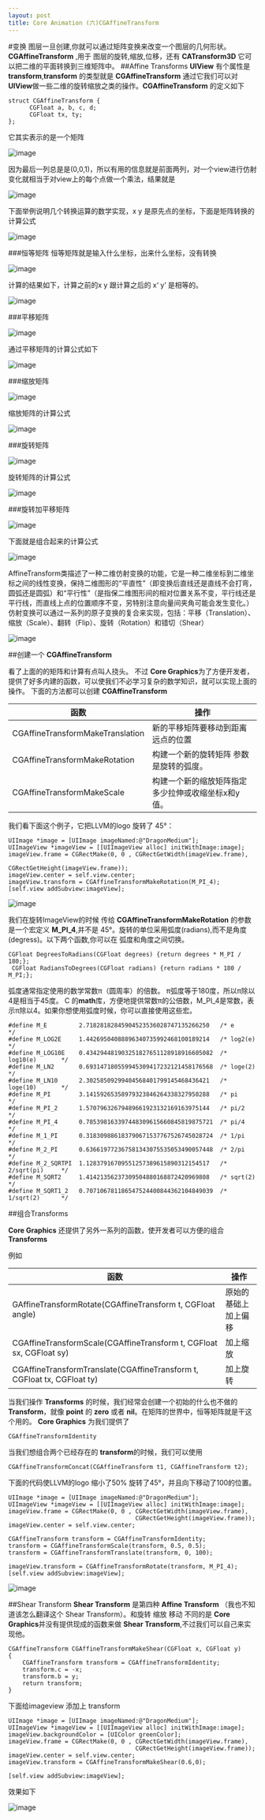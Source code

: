 ```yaml
---
layout: post
title: Core Animation (六)CGAffineTransform
---
```



#变换
图层一旦创建,你就可以通过矩阵变换来改变一个图层的几何形状。**CGAffineTransform** ,用于 图层的旋转,缩放,位移，还有 **CATransform3D** 它可以把二维的平面转换到三维矩阵中。
##Affine Transforms
**UIView**  有个属性是 **transform**,**transform** 的类型就是 **CGAffineTransform** 通过它我们可以对**UIView**做一些二维的旋转缩放之类的操作。**CGAffineTransform** 的定义如下

	struct CGAffineTransform {
		  CGFloat a, b, c, d;
		  CGFloat tx, ty;
	};

它其实表示的是一个矩阵   	
			
![image](https://developer.apple.com/library/ios/documentation/GraphicsImaging/Conceptual/drawingwithquartz2d/Art/equation01.gif)

因为最后一列总是是(0,0,1)，所以有用的信息就是前面两列，对一个view进行仿射变化就相当于对view上的每个点做一个乘法，结果就是

![image](https://developer.apple.com/library/ios/documentation/GraphicsImaging/Conceptual/drawingwithquartz2d/Art/equation02.gif)


下面举例说明几个转换运算的数学实现，x y 是原先点的坐标，下面是矩阵转换的计算公式

![image](https://developer.apple.com/library/ios/documentation/GraphicsImaging/Conceptual/drawingwithquartz2d/Art/equation03.gif
)

###恒等矩阵
恒等矩阵就是输入什么坐标，出来什么坐标，没有转换

![image](https://developer.apple.com/library/ios/documentation/GraphicsImaging/Conceptual/drawingwithquartz2d/Art/equation04.gif)

计算的结果如下，计算之前的x y 跟计算之后的 x‘ y’ 是相等的。

![image](https://developer.apple.com/library/ios/documentation/GraphicsImaging/Conceptual/drawingwithquartz2d/Art/equation05.gif)

###平移矩阵

![image](https://developer.apple.com/library/ios/documentation/GraphicsImaging/Conceptual/drawingwithquartz2d/Art/equation06.gif)

通过平移矩阵的计算公式如下

![image](https://developer.apple.com/library/ios/documentation/GraphicsImaging/Conceptual/drawingwithquartz2d/Art/equation07.gif)

###缩放矩阵

![image](https://developer.apple.com/library/ios/documentation/GraphicsImaging/Conceptual/drawingwithquartz2d/Art/equation08.gif)

缩放矩阵的计算公式

![image](https://developer.apple.com/library/ios/documentation/GraphicsImaging/Conceptual/drawingwithquartz2d/Art/equation09.gif)


###旋转矩阵

![image](https://developer.apple.com/library/ios/documentation/GraphicsImaging/Conceptual/drawingwithquartz2d/Art/equation10.gif)

旋转矩阵的计算公式

![image](https://developer.apple.com/library/ios/documentation/GraphicsImaging/Conceptual/drawingwithquartz2d/Art/equation11.gif)


###旋转加平移矩阵

![image](https://developer.apple.com/library/ios/documentation/GraphicsImaging/Conceptual/drawingwithquartz2d/Art/equation12.gif)


下面就是组合起来的计算公式

![image](https://developer.apple.com/library/ios/documentation/GraphicsImaging/Conceptual/drawingwithquartz2d/Art/equation13.gif)


AffineTransform类描述了一种二维仿射变换的功能，它是一种二维坐标到二维坐标之间的线性变换，保持二维图形的“平直性”（即变换后直线还是直线不会打弯，圆弧还是圆弧）和“平行性”（是指保二维图形间的相对位置关系不变，平行线还是平行线，而直线上点的位置顺序不变，另特别注意向量间夹角可能会发生变化。）仿射变换可以通过一系列的原子变换的复合来实现，包括：平移（Translation）、缩放（Scale）、翻转（Flip）、旋转（Rotation）和错切（Shear）


![image](http://m1.img.libdd.com/farm5/2013/1019/20/8B45FAAB1B7FF35E7BBDFB6BF60F0B1CCE48596C04FAE_482_342.PNG)

##创建一个 **CGAffineTransform**

看了上面的的矩阵和计算有点叫人挠头。 不过 **Core Graphics**为了方便开发者，提供了好多内建的函数，可以使我们不必学习复杂的数学知识，就可以实现上面的操作。
下面的方法都可以创建 **CGAffineTransform**

函数| 操作 
------------ | -------------
CGAffineTransformMakeTranslation | 新的平移矩阵要移动到距离远点的位置     
CGAffineTransformMakeRotation | 构建一个新的旋转矩阵 参数是旋转的弧度。
CGAffineTransformMakeScale | 构建一个新的缩放矩阵指定多少拉伸或收缩坐标x和y值。


我们看下面这个例子，它把LLVM的logo 旋转了 45°：

	UIImage *image = [UIImage imageNamed:@"DragonMedium"];
	UIImageView *imageView = [[UIImageView alloc] initWithImage:image];
	imageView.frame = CGRectMake(0, 0 , CGRectGetWidth(imageView.frame),
										 CGRectGetHeight(imageView.frame));
	imageView.center = self.view.center;
	imageView.transform = CGAffineTransformMakeRotation(M_PI_4);
	[self.view addSubview:imageView];
	
![image](http://m3.img.libdd.com/farm4/2013/1019/21/D78163CE65A5BDE31AFB5899ABBECB2C63DFCF8CA2CCB_594_856.PNG)

我们在旋转ImageView的时候 传给 **CGAffineTransformMakeRotation** 的参数是一个宏定义 **M_PI_4**,并不是 45°。旋转的单位采用弧度(radians),而不是角度(degress)。以下两个函数,你可以在 弧度和角度之间切换。

	CGFloat DegreesToRadians(CGFloat degrees) {return degrees * M_PI / 180;};
	￼CGFloat RadiansToDegrees(CGFloat radians) {return radians * 180 / M_PI;};
	
弧度通常指定使用的数学常数π（圆周率）的倍数。 π弧度等于180度，所以π除以4是相当于45度。
C 的**math**库，方便地提供常数π的公倍数，M_PI_4是常数，表示π除以4。如果你想使用弧度时候，你可以直接使用这些宏。

	#define M_E         2.71828182845904523536028747135266250   /* e              */
	#define M_LOG2E     1.44269504088896340735992468100189214   /* log2(e)        */
	#define M_LOG10E    0.434294481903251827651128918916605082  /* log10(e)       */
	#define M_LN2       0.693147180559945309417232121458176568  /* loge(2)        */
	#define M_LN10      2.30258509299404568401799145468436421   /* loge(10)       */
	#define M_PI        3.14159265358979323846264338327950288   /* pi             */
	#define M_PI_2      1.57079632679489661923132169163975144   /* pi/2           */
	#define M_PI_4      0.785398163397448309615660845819875721  /* pi/4           */
	#define M_1_PI      0.318309886183790671537767526745028724  /* 1/pi           */
	#define M_2_PI      0.636619772367581343075535053490057448  /* 2/pi           */
	#define M_2_SQRTPI  1.12837916709551257389615890312154517   /* 2/sqrt(pi)     */
	#define M_SQRT2     1.41421356237309504880168872420969808   /* sqrt(2)        */
	#define M_SQRT1_2   0.707106781186547524400844362104849039  /* 1/sqrt(2)      */
	
##组合Transforms

**Core Graphics** 还提供了另外一系列的函数，使开发者可以方便的组合 **Transforms**

例如

函数| 操作 
------------ | -------------
GAffineTransformRotate(CGAffineTransform t, CGFloat angle)  | 原始的基础上加上偏移
CGAffineTransformScale(CGAffineTransform t, CGFloat sx, CGFloat sy) | 加上缩放
CGAffineTransformTranslate(CGAffineTransform t, CGFloat tx, CGFloat ty) | 加上旋转


当我们操作 **Transforms** 的时候，我们经常会创建一个初始的什么也不做的**Transform**，就像 **point** 的 **zero** 或者 **nil**。在矩阵的世界中，恒等矩阵就是干这个用的。 **Core Graphics** 为我们提供了 

	CGAffineTransformIdentity
	
当我们想组合两个已经存在的 **transform**的时候，我们可以使用

	CGAffineTransformConcat(CGAffineTransform t1, CGAffineTransform t2);

下面的代码使LLVM的logo 缩小了50% 旋转了45°，并且向下移动了100的位置。

	UIImage *image = [UIImage imageNamed:@"DragonMedium"];
	UIImageView *imageView = [[UIImageView alloc] initWithImage:image];
	imageView.frame = CGRectMake(0, 0 , CGRectGetWidth(imageView.frame), 
										CGRectGetHeight(imageView.frame));
	imageView.center = self.view.center;
	
	CGAffineTransform transform = CGAffineTransformIdentity;
	transform = CGAffineTransformScale(transform, 0.5, 0.5);
	transform = CGAffineTransformTranslate(transform, 0, 100);
	
	imageView.transform = CGAffineTransformRotate(transform, M_PI_4);
	[self.view addSubview:imageView];
		
![image](http://m2.img.libdd.com/farm5/2013/1019/22/CE867462973B6617719D875B002DCE2EFB1FFE54D45AB_594_856.PNG)		

##Shear Transform
**Shear Transform** 是第四种 **Affine Transform** （我也不知道该怎么翻译这个 Shear Transform）。和旋转 缩放 移动 不同的是 **Core Graphics**并没有提供现成的函数来做 **Shear Transform**,不过我们可以自己来实现他。


	CGAffineTransform CGAffineTransformMakeShear(CGFloat x, CGFloat y)
	{
		CGAffineTransform transform = CGAffineTransformIdentity;
		transform.c = -x;
		transform.b = y;
		return transform;
	}
	
下面给imageview 添加上 transform
	
	UIImage *image = [UIImage imageNamed:@"DragonMedium"];
	UIImageView *imageView = [[UIImageView alloc] initWithImage:image];
	imageView.backgroundColor = [UIColor greenColor];
	imageView.frame = CGRectMake(0, 0 , CGRectGetWidth(imageView.frame), 
										CGRectGetHeight(imageView.frame));
	imageView.center = self.view.center;
	imageView.transform = CGAffineTransformMakeShear(0.6,0);
	
	[self.view addSubview:imageView];
	
	
效果如下

![image](http://m1.img.libdd.com/farm4/2013/1019/22/433CC9E800E500602AB99C94F72ACC8FA3529787B5BEE_594_856.PNG)	

